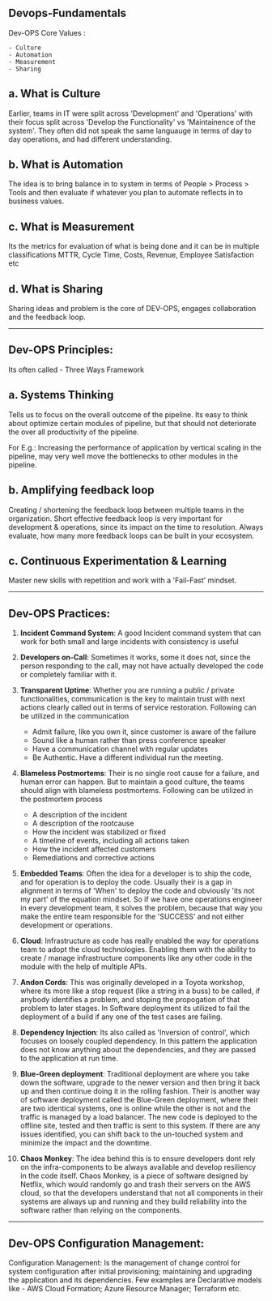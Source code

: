**Devops-Fundamentals**
--------------------------------------------------------------------------------------------------------------------------
Dev-OPS Core Values :

    - Culture
    - Automation
    - Measurement
    - Sharing

a. What is Culture
--------------------------------------------------------------------------------------------------------------------------
Earlier, teams in IT were split across 'Development' and 'Operations' with their focus split across 'Develop the Functionality' vs 'Maintainence of the system'. They often did not speak the same languauge in terms of day to day operations, and had different understanding.

b. What is Automation
--------------------------------------------------------------------------------------------------------------------------
The idea is to bring balance in to system in terms of People > Process > Tools and then evaluate if whatever you plan to automate reflects in to business values.

c. What is Measurement
--------------------------------------------------------------------------------------------------------------------------
Its the metrics for evaluation of what is being done and it can be in multiple classifications
MTTR, Cycle Time, Costs, Revenue, Employee Satisfaction etc

d. What is Sharing
--------------------------------------------------------------------------------------------------------------------------
Sharing ideas and problem is the core of DEV-OPS, engages collaboration and the feedback loop.

--------------------------------------------------------------------------------------------------------------------------
Dev-OPS Principles:
--------------------------------------------------------------------------------------------------------------------------
Its often called - Three Ways Framework

a. Systems Thinking
--------------------------------------------------------------------------------------------------------------------------
Tells us to focus on the overall outcome of the pipeline. Its easy to think about optimize certain modules of pipeline, but that should not deteriorate the over all productivity of the pipeline.

For E.g.: Increasing the performance of application by vertical scaling in the pipeline, may very well move the bottlenecks to other modules in the pipeline.

b. Amplifying feedback loop
--------------------------------------------------------------------------------------------------------------------------
Creating / shortening the feedback loop between multiple teams in the organization. Short effective feedback loop is very important for development & operations, since its impact on the time to resolution. Always evaluate, how many more feedback loops can be built in your ecosystem.

c. Continuous Experimentation & Learning
--------------------------------------------------------------------------------------------------------------------------
Master new skills with repetition and work with a 'Fail-Fast' mindset.

--------------------------------------------------------------------------------------------------------------------------
Dev-OPS Practices:
--------------------------------------------------------------------------------------------------------------------------
1. **Incident Command System**: A good Incident command system that can work for both small and large incidents with consistency is useful

2. **Developers on-Call**: Sometimes it works, some it does not, since the person responding to the call, may not have actually developed the code or completely familiar with it.

3. **Transparent Uptime**: Whether you are running a public / private functionalities, communication is the key to maintain trust with next actions clearly called out in terms of service restoration. Following can be utilized in the communication

    - Admit failure, like you own it, since customer is aware of the failure
    - Sound like a human rather than press conference speaker
    - Have a communication channel with regular updates
    - Be Authentic. Have a different individual run the meeting.

4. **Blameless Postmortems**: Their is no single root cause for a failure, and human error can happen. But to maintain a good culture, the teams should align with blameless postmortems. Following can be utilized in the postmortem process

    - A description of the incident
    - A description of the rootcause
    - How the incident was stabilized or fixed
    - A timeline of events, including all actions taken
    - How the incident affected customers
    - Remediations and corrective actions

5. **Embedded Teams**: Often the idea for a developer is to ship the code, and for operation is to deploy the code. Usually their is a gap in alignment in terms of 'When' to deploy the code and obviously 'its not my part' of the equation mindset. So if we have one operations engineer in every development team, it solves the problem, because that way you make the entire team responsible for the 'SUCCESS' and not either development or operations.

6. **Cloud**: Infrastructure as code has really enabled the way for operations team to adopt the cloud technologies. Enabling them with the ability to create / manage infrastructure components like any other code in the module with the help of multiple APIs.

7. **Andon Cords**: This was originally developed in a Toyota workshop, where its more like a stop request (like a string in a buss) to be called, if anybody identifies a problem, and stoping the propogation of that problem to later stages. In Software deployment its utilized to fail the deployment of a build if any one of the test cases are failing.

8. **Dependency Injection**: Its also called as 'Inversion of control', which focuses on loosely coupled dependency. In this pattern the application does not know anything about the dependencies, and they are passed to the application at run time. 

9. **Blue-Green deployment**: Traditional deployment are where you take down the software, upgrade to the newer version and then bring it back up and then continue doing it in the rolling fashion.
Their is another way of software deployment called the Blue-Green deployment, where their are two identical systems, one is online while the other is not and the traffic is managed by a load balancer. The new code is deployed to the offline site, tested and then traffic is sent to this system.
If there are any issues identified, you can shift back to the un-touched system and minimize the impact and the downtime.

10. **Chaos Monkey**: The idea behind this is to ensure developers dont rely on the infra-components to be always available and develop resiliency in the code itself.
Chaos Monkey, is a piece of software designed by Netflix, which would randomly go and trash their servers on the AWS cloud, so that the developers understand that not all components in their systems are always up and running and they build reliability into the software rather than relying on the components.

--------------------------------------------------------------------------------------------------------------------------
Dev-OPS Configuration Management:
--------------------------------------------------------------------------------------------------------------------------
Configuration Management: Is the management of change control for system configuration after initial provisioning; maintaining and upgrading the application and its dependencies. Few examples are Declarative models like - AWS Cloud Formation; Azure Resource Manager; Terraform etc.